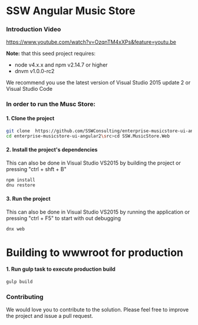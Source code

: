 # SSW Angular Music Store
### Introduction Video
https://www.youtube.com/watch?v=OzqnTM4xXPs&feature=youtu.be 

**Note:** that this seed project requires:
- node v4.x.x and npm v2.14.7 or higher
- dnvm  v1.0.0-rc2 

We recommend you use the latest version of Visual Studio 2015 update 2 or Visual Studio Code

### In order to run the Musc Store:
#### 1. Clone the project
```bash
git clone  https://github.com/SSWConsulting/enterprise-musicstore-ui-angular2
cd enterprise-musicstore-ui-angular2\src>cd SSW.MusicStore.Web
```
#### 2. Install the project's dependencies
This can also be done in Visual Studio VS2015 by building the project or pressing "ctrl + shft + B"
```bash
npm install
dnu restore
```
#### 3. Run the project
This can also be done in Visual Studio VS2015 by running the application or pressing "ctrl + F5" to start with out debugging
```bash
dnx web
```

# Building to wwwroot for production

#### 1. Run gulp task to execute production build
```bash
gulp build
```

### Contributing 
We would love you to contribute to the solution. Please feel free to improve the project and issue a pull request.

